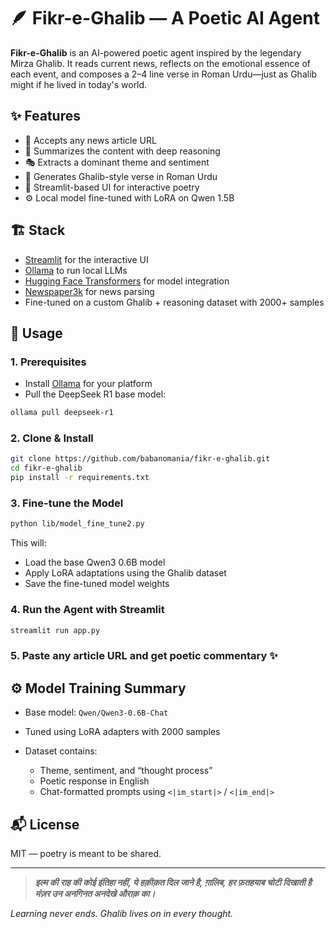# 🪶 Fikr-e-Ghalib — A Poetic AI Agent

**Fikr-e-Ghalib** is an AI-powered poetic agent inspired by the legendary Mirza Ghalib. It reads current news, reflects on the emotional essence of each event, and composes a 2–4 line verse in Roman Urdu—just as Ghalib might if he lived in today's world.

## ✨ Features

* 📰 Accepts any news article URL
* 🧠 Summarizes the content with deep reasoning
* 🎭 Extracts a dominant theme and sentiment
* 📜 Generates Ghalib-style verse in Roman Urdu
* 💬 Streamlit-based UI for interactive poetry
* ⚙️ Local model fine-tuned with LoRA on Qwen 1.5B

## 🏗️ Stack

* [Streamlit](https://streamlit.io/) for the interactive UI
* [Ollama](https://ollama.com/) to run local LLMs
* [Hugging Face Transformers](https://huggingface.co/docs/transformers/index) for model integration
* [Newspaper3k](https://newspaper.readthedocs.io/en/latest/) for news parsing
* Fine-tuned on a custom Ghalib + reasoning dataset with 2000+ samples

## 🚀 Usage

### 1. Prerequisites

* Install [Ollama](https://ollama.com/) for your platform
* Pull the DeepSeek R1 base model:
```bash
ollama pull deepseek-r1
```

### 2. Clone & Install

```bash
git clone https://github.com/babanomania/fikr-e-ghalib.git
cd fikr-e-ghalib
pip install -r requirements.txt
```

### 3. Fine-tune the Model

```bash
python lib/model_fine_tune2.py
```

This will:
- Load the base Qwen3 0.6B model
- Apply LoRA adaptations using the Ghalib dataset
- Save the fine-tuned model weights

### 4. Run the Agent with Streamlit

```bash
streamlit run app.py
```

### 5. Paste any article URL and get poetic commentary ✨


## ⚙️ Model Training Summary

* Base model: `Qwen/Qwen3-0.6B-Chat`
* Tuned using LoRA adapters with 2000 samples
* Dataset contains:

  * Theme, sentiment, and “thought process”
  * Poetic response in English
  * Chat-formatted prompts using `<|im_start|>` / `<|im_end|>`

## 📬 License

MIT — poetry is meant to be shared.

---

> **_इल्म की राह की कोई इंतिहा नहीं, ये हक़ीक़त दिल जाने है, ग़ालिब,
हर फ़तहयाब चोटी दिखाती है मंज़र उन अनगिनत अनदेखे औराक़ का।_**

_Learning never ends. Ghalib lives on in every thought._
